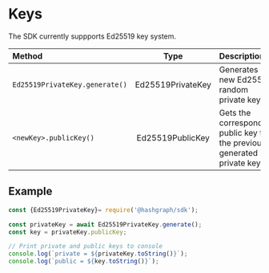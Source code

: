 # Keys

The SDK currently suppports Ed25519 key system. 

| **Method** | Type | Description |
| :--- | :---: | :--- |
| `Ed25519PrivateKey.generate()` | Ed25519PrivateKey | Generates a new Ed25519 random private key |
| `<newKey>.publicKey()` | Ed25519PublicKey | Gets the corresponding public key to the previously generated private key |

## Example <a id="example"></a>

```javascript
const {Ed25519PrivateKey}= require('@hashgraph/sdk');

const privateKey = await Ed25519PrivateKey.generate();
const key = privateKey.publicKey;

// Print private and public keys to console
console.log(`private = ${privateKey.toString()}`);
console.log(`public = ${key.toString()}`);
```

